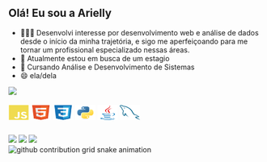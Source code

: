 ## Olá! Eu sou a Arielly
- 🙋🏾‍♀️ Desenvolvi interesse por desenvolvimento web e análise de dados desde o início da minha trajetória, e sigo me aperfeiçoando para me tornar um profissional especializado nessas áreas.
- 🔭 Atualmente estou em busca de um estagio
- 🌱 Cursando Análise e Desenvolvimento de Sistemas
- 😄 ela/dela

<picture>
  <source
    srcset="https://github-readme-stats.vercel.app/api?username=ariellybispo&show_icons=true&theme=radical&bg_color=000000&color=ff66b2"
    media="(prefers-color-scheme: dark)"
  />
  <source
    srcset="https://github-readme-stats.vercel.app/api?username=ariellybispo&show_icons=true&bg_color=000000&color=ff66b2"
    media="(prefers-color-scheme: light), (prefers-color-scheme: no-preference)"
  />
  <img src="https://github-readme-stats.vercel.app/api?username=ariellybispo&show_icons=true&bg_color=000000&color=ff66b2" />
</picture>

<div style="display: inline_block"><br>
  <img align="center" alt="Js" height="30" width="40" src="https://raw.githubusercontent.com/devicons/devicon/master/icons/javascript/javascript-plain.svg">
  <img align="center" alt="HTML" height="30" width="40" src="https://raw.githubusercontent.com/devicons/devicon/master/icons/html5/html5-original.svg">
  <img align="center" alt="CSS" height="30" width="40" src="https://raw.githubusercontent.com/devicons/devicon/master/icons/css3/css3-original.svg">
  <img align="center" alt="Python" height="30" width="40" src="https://raw.githubusercontent.com/devicons/devicon/master/icons/python/python-original.svg">
  <img align="center" alt="Java" height="30" width="40" src="https://raw.githubusercontent.com/devicons/devicon/master/icons/java/java-original.svg">
  <img align="center" alt="MySQL" height="30" width="40" src="https://raw.githubusercontent.com/devicons/devicon/master/icons/mysql/mysql-original.svg">
  </div>

  
  ##
  
 
<div> 
  <a href="https://instagram.com/ariellybispo" target="_blank"><img src="https://img.shields.io/badge/-Instagram-%23E4405F?style=for-the-badge&logo=instagram&logoColor=white" target="_blank"></a>
  <a href = "mailto:aribispo030@gmail.com"><img src="https://img.shields.io/badge/-Gmail-%23333?style=for-the-badge&logo=gmail&logoColor=white" target="_blank"></a>
  <a href="https://www.linkedin.com/in/arielly-bispo45875016a" target="_blank"><img src="https://img.shields.io/badge/-LinkedIn-%230077B5?style=for-the-badge&logo=linkedin&logoColor=white" target="_blank"></a> 
</div>

<picture align="center">
  <source media="(prefers-color-scheme: dark)" srcset="https://raw.githubusercontent.com/ariellybispo/ariellybispo/output/github-contribution-grid-snake-dark.svg">
  <source media="(prefers-color-scheme: light)" srcset="https://raw.githubusercontent.com/ariellybispo/ariellybispo/output/github-contribution-grid-snake-dark.svg">
  <img align="center" alt="github contribution grid snake animation" src="https://raw.githubusercontent.com/mari4souza/ariellybispo/output/github-contribution-grid-snake.svg">
</picture>
